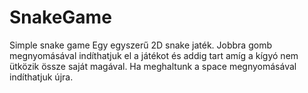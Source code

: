 # SnakeGame
Simple snake game
Egy egyszerű 2D snake jaték.
Jobbra gomb megnyomásával indíthatjuk el a játékot és addig tart amíg a kígyó nem ütközik össze saját magával.
Ha meghaltunk a space megnyomásával indíthatjuk újra.
